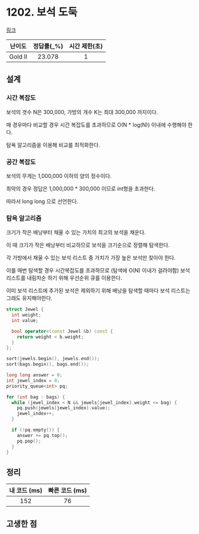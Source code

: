# 1202. 보석 도둑

[링크](https://www.acmicpc.net/problem/1202)

| 난이도  | 정답률(\_%) | 시간 제한(초) |
| :-----: | :---------: | :-----------: |
| Gold II |   23.078    |       1       |

## 설계

### 시간 복잡도

보석의 갯수 N은 300,000, 가방의 개수 K는 최대 300,000 까지이다.

매 경우마다 비교할 경우 시간 복잡도를 초과하므로 O(N \* log(N)) 이내에 수행해야 한다.

탐욕 알고리즘을 이용해 비교를 최적화한다.

### 공간 복잡도

보석의 무게는 1,000,000 이하의 양의 정수이다.

최악의 경우 정답은 1,000,000 \* 300,000 이므로 int형을 초과한다.

따라서 long long 으로 선언한다.

### 탐욕 알고리즘

크기가 작은 배낭부터 채울 수 있는 가치의 최고의 보석을 채운다.

이 때 크기가 작은 배낭부터 비교하므로 보석을 크기순으로 정렬해 탐색한다.

각 가방에서 채울 수 있는 보석 리스트 중 가치가 가장 높은 보석만 찾아야 한다.

이를 매번 탐색할 경우 시간복잡도를 초과하므로 (탐색에 O(N) 이내가 걸려야함) 보석 리스트를 내림차순 하기 위해 우선순위 큐를 이용한다.

이미 보석 리스트에 추가된 보석은 제외하기 위해 배낭을 탐색할 때마다 보석 리스트는 그래도 유지해야한다.

```cpp
struct Jewel {
  int weight;
  int value;

  bool operator<(const Jewel &b) const {
    return weight < b.weight;
  }
};
```

```cpp
sort(jewels.begin(), jewels.end());
sort(bags.begin(), bags.end());

long long answer = 0;
int jewel_index = 0;
priority_queue<int> pq;

for (int bag : bags) {
  while (jewel_index < N && jewels[jewel_index].weight <= bag) {
    pq.push(jewels[jewel_index].value);
    jewel_index++;
  }

  if (!pq.empty()) {
    answer += pq.top();
    pq.pop();
  }
}
```

## 정리

| 내 코드 (ms) | 빠른 코드 (ms) |
| :----------: | :------------: |
|     152      |       76       |

## 고생한 점
